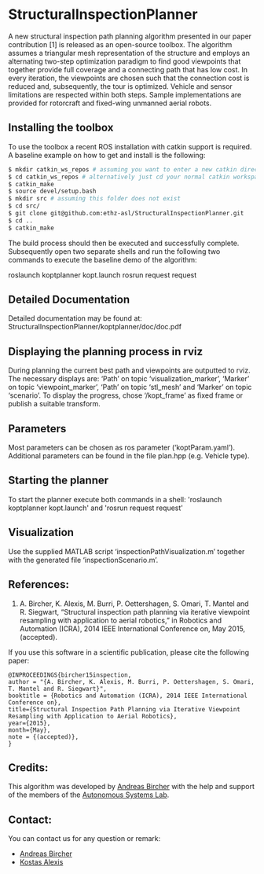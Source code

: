 StructuralInspectionPlanner
===========================

A new structural inspection path planning algorithm presented in our paper contribution [1] is released as an open-source toolbox. The algorithm assumes a triangular mesh representation of the structure and employs an alternating two-step optimization paradigm to find good viewpoints that together provide full coverage and a connecting path that has low cost. In every iteration, the viewpoints are chosen such that the connection cost is reduced and, subsequently, the tour is optimized. Vehicle and sensor limitations are respected within both steps. Sample implementations are provided for rotorcraft and fixed-wing unmanned aerial robots. 

Installing the toolbox
---------------------------
To use the toolbox a recent ROS installation with catkin support is required. A baseline example on how to get and install is the following:

```sh
$ mkdir catkin_ws_repos # assuming you want to enter a new catkin directory
$ cd catkin_ws_repos # alternatively just cd your normal catkin workspace
$ catkin_make 
$ source devel/setup.bash
$ mkdir src # assuming this folder does not exist
$ cd src/
$ git clone git@github.com:ethz-asl/StructuralInspectionPlanner.git
$ cd ..
$ catkin_make
```

The build process should then be executed and successfully complete. Subsequently open two separate shells and run the following two commands to execute the baseline demo of the algorithm:

roslaunch koptplanner kopt.launch
rosrun request request 

Detailed Documentation
---------------------------
Detailed documentation may be found at: StructuralInspectionPlanner/koptplanner/doc/doc.pdf


Displaying the planning process in rviz
---------------------------
During planning the current best path and viewpoints are outputted to rviz. The necessary displays are:
‘Path’ on topic ‘visualization_marker’,
‘Marker’ on topic ‘viewpoint_marker’,
‘Path’ on topic ‘stl_mesh’ and 
‘Marker’ on topic ‘scenario’.
To display the progress, chose ‘/kopt_frame’ as fixed frame or publish a suitable transform.

Parameters
---------------------------
Most parameters can be chosen as ros parameter (‘koptParam.yaml’). Additional parameters can be found in the file plan.hpp (e.g. Vehicle type).

Starting the planner
---------------------------
To start the planner execute both commands in a shell:
'roslaunch koptplanner kopt.launch' and
'rosrun request request'

Visualization
---------------------------
Use the supplied MATLAB script ‘inspectionPathVisualization.m’ together with the generated file ‘inspectionScenario.m’.

References:
---------------------------
1. A. Bircher, K. Alexis, M. Burri, P. Oettershagen, S. Omari, T. Mantel and R. Siegwart, “Structural inspection path planning via iterative viewpoint resampling with application to aerial robotics,” in Robotics and Automation (ICRA), 2014 IEEE International Conference on, May 2015, (accepted).

If you use this software in a scientific publication, please cite the following paper:
```
@INPROCEEDINGS{bircher15inspection, 
author = "{A. Bircher, K. Alexis, M. Burri, P. Oettershagen, S. Omari, T. Mantel and R. Siegwart}",
booktitle = {Robotics and Automation (ICRA), 2014 IEEE International Conference on}, 
title={Structural Inspection Path Planning via Iterative Viewpoint Resampling with Application to Aerial Robotics},
year={2015}, 
month={May}, 
note = {(accepted)},
}
```

Credits:
---------------------------
This algorithm was developed by [Andreas Bircher](mailto:bircher@gmx.ch) with the help and support of the members of the [Autonomous Systems Lab](http://www.asl.ethz.ch). 

Contact:
---------------------------
You can contact us for any question or remark:
* [Andreas Bircher](mailto:bircher@gmx.ch)
* [Kostas Alexis](konstantinos.alexis@mavt.ethz.ch)
